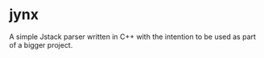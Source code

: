 jynx
====
A simple Jstack parser written in C++ with the intention to be used as part of
a bigger project.
